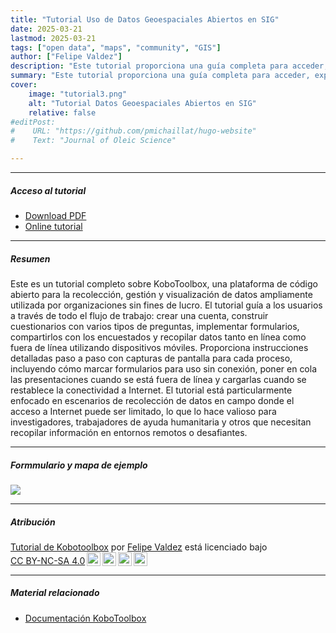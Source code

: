 ```yaml
---
title: "Tutorial Uso de Datos Geoespaciales Abiertos en SIG" 
date: 2025-03-21
lastmod: 2025-03-21
tags: ["open data", "maps", "community", "GIS"]
author: ["Felipe Valdez"]
description: "Este tutorial proporciona una guía completa para acceder, explorar y descargar datos geoespaciales abiertos de OpenStreetMap (OSM) y Overture Maps para su uso en Sistemas de Información Geográfica, específicamente QGIS." 
summary: "Este tutorial proporciona una guía completa para acceder, explorar y descargar datos geoespaciales abiertos de OpenStreetMap (OSM) y Overture Maps para su uso en Sistemas de Información Geográfica, específicamente QGIS." 
cover:
    image: "tutorial3.png"
    alt: "Tutorial Datos Geoespaciales Abiertos en SIG"
    relative: false
#editPost:
#    URL: "https://github.com/pmichaillat/hugo-website"
#    Text: "Journal of Oleic Science"

---
```


---

##### Acceso al tutorial

+ [Download PDF](opengeodata.pdf)
+ [Online tutorial](https://fmvaldezg.codeberg.page/opengeodata_tutorial_sp/opengeodata_tutorial.html)

---

##### Resumen

Este es un tutorial completo sobre KoboToolbox, una plataforma de código abierto para la recolección, gestión y visualización de datos ampliamente utilizada por organizaciones sin fines de lucro. El tutorial guía a los usuarios a través de todo el flujo de trabajo: crear una cuenta, construir cuestionarios con varios tipos de preguntas, implementar formularios, compartirlos con los encuestados y recopilar datos tanto en línea como fuera de línea utilizando dispositivos móviles. Proporciona instrucciones detalladas paso a paso con capturas de pantalla para cada proceso, incluyendo cómo marcar formularios para uso sin conexión, poner en cola las presentaciones cuando se está fuera de línea y cargarlas cuando se restablece la conectividad a Internet. El tutorial está particularmente enfocado en escenarios de recolección de datos en campo donde el acceso a Internet puede ser limitado, lo que lo hace valioso para investigadores, trabajadores de ayuda humanitaria y otros que necesitan recopilar información en entornos remotos o desafiantes.

---

##### Formmulario y mapa de ejemplo

![](result2.png)

---

##### Atribución

<p xmlns:cc="http://creativecommons.org/ns#" xmlns:dct="http://purl.org/dc/terms/"><a property="dct:title" rel="cc:attributionURL" href="http://felipevaldez.com/kobotoolbox_tutorial/">Tutorial de Kobotoolbox</a> por <a rel="cc:attributionURL dct:creator" property="cc:attributionName" href="https://felipevaldez.com/">Felipe Valdez</a> está licenciado bajo <a href="https://creativecommons.org/licenses/by-nc-sa/4.0/?ref=chooser-v1" target="_blank" rel="license noopener noreferrer" style="display:inline-block;">CC BY-NC-SA 4.0<img style="height:22px!important;margin-left:3px;vertical-align:text-bottom;" src="https://mirrors.creativecommons.org/presskit/icons/cc.svg?ref=chooser-v1" alt=""><img style="height:22px!important;margin-left:3px;vertical-align:text-bottom;" src="https://mirrors.creativecommons.org/presskit/icons/by.svg?ref=chooser-v1" alt=""><img style="height:22px!important;margin-left:3px;vertical-align:text-bottom;" src="https://mirrors.creativecommons.org/presskit/icons/nc.svg?ref=chooser-v1" alt=""><img style="height:22px!important;margin-left:3px;vertical-align:text-bottom;" src="https://mirrors.creativecommons.org/presskit/icons/sa.svg?ref=chooser-v1" alt=""></a></p>

---

##### Material relacionado

+ [Documentación KoboToolbox](https://support.kobotoolbox.org/)

